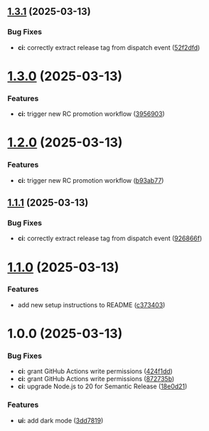 ## [1.3.1](https://github.com/punnam14/FastAPI-React/compare/v1.3.0...v1.3.1) (2025-03-13)


### Bug Fixes

* **ci:** correctly extract release tag from dispatch event ([52f2dfd](https://github.com/punnam14/FastAPI-React/commit/52f2dfd1bda5237ab8f159060c772c394556242b))

# [1.3.0](https://github.com/punnam14/FastAPI-React/compare/v1.2.0...v1.3.0) (2025-03-13)


### Features

* **ci:** trigger new RC promotion workflow ([3956903](https://github.com/punnam14/FastAPI-React/commit/3956903e4e88c3d0aa5a34fe6bbad33cb6a1ebf2))

# [1.2.0](https://github.com/punnam14/FastAPI-React/compare/v1.1.1...v1.2.0) (2025-03-13)


### Features

* **ci:** trigger new RC promotion workflow ([b93ab77](https://github.com/punnam14/FastAPI-React/commit/b93ab77d9bf46323e538abd1be8815df7d89abd2))

## [1.1.1](https://github.com/punnam14/FastAPI-React/compare/v1.1.0...v1.1.1) (2025-03-13)


### Bug Fixes

* **ci:** correctly extract release tag from dispatch event ([926866f](https://github.com/punnam14/FastAPI-React/commit/926866f2b9cc92d5ec7c1cab81b4f67405bd2d20))

# [1.1.0](https://github.com/punnam14/FastAPI-React/compare/v1.0.0...v1.1.0) (2025-03-13)


### Features

* add new setup instructions to README ([c373403](https://github.com/punnam14/FastAPI-React/commit/c373403c567e0d6ed3ea9444f644849a9e4a1682))

# 1.0.0 (2025-03-13)


### Bug Fixes

* **ci:** grant GitHub Actions write permissions ([424f1dd](https://github.com/punnam14/FastAPI-React/commit/424f1ddd463ea780d90f63e4341ae9ae689192b8))
* **ci:** grant GitHub Actions write permissions ([872735b](https://github.com/punnam14/FastAPI-React/commit/872735b28073e358cb609b7762b7b472053eaaaf))
* **ci:** upgrade Node.js to 20 for Semantic Release ([18e0d21](https://github.com/punnam14/FastAPI-React/commit/18e0d2178161a197e160903c9b41d3a896a728ae))


### Features

* **ui:** add dark mode ([3dd7819](https://github.com/punnam14/FastAPI-React/commit/3dd78190ebd8ed7487f95dffe7e362b0232e0f90))
